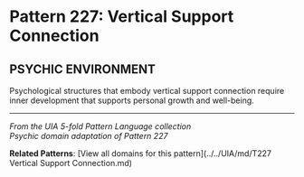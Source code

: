 # Pattern 227: Vertical Support Connection

## PSYCHIC ENVIRONMENT

Psychological structures that embody vertical support connection require inner development that supports personal growth and well-being.

---

*From the UIA 5-fold Pattern Language collection*  
*Psychic domain adaptation of Pattern 227*

**Related Patterns**: [View all domains for this pattern](../../UIA/md/T227 Vertical Support Connection.md)